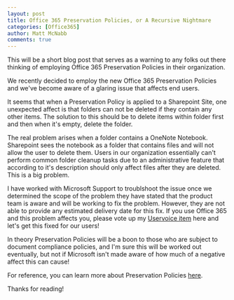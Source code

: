 ```yaml
---
layout: post
title: Office 365 Preservation Policies, or A Recursive Nightmare
categories: [Office365]
author: Matt McNabb
comments: true
---
```


[Uservoice]: https://office365.uservoice.com/forums/273493-office-365-admin/suggestions/14093619-users-can-t-delete-folders-when-site-is-on-preserv
[Overview]: https://support.office.com/en-us/article/Overview-of-preservation-policies-9c3b1d52-40ce-4ba3-a520-9ae0be15538a?ui=en-US&rs=en-US&ad=US

This will be a short blog post that serves as a warning to any folks out there thinking of employing Office 365 Preservation Policies in their organization.

We recently decided to employ the new Office 365 Preservation Policies and we've become aware of a glaring issue that affects end users. 

It seems that when a Preservation Policy is applied to a Sharepoint Site, one unexpected affect is that folders can not be deleted if they contain any other items. The solution to this should be to delete items within folder first and then when it's empty, delete the folder.

The real problem arises when a folder contains a OneNote Notebook. Sharepoint sees the notebook as a folder that contains files and will not allow the user to delete them. Users in our organization essentially can't perform common folder cleanup tasks due to an administrative feature that according to it's description should only affect files after they are deleted. This is a big problem.

I have worked with Microsoft Support to troublshoot the issue once we determined the scope of the problem they have stated that the product team is aware and will be working to fix the problem. However, they are not able to provide any estimated delivery date for this fix. If you use Office 365 and this problem affects you, please vote up my [Uservoice item][Uservoice] here and let's get this fixed for our users!

In theory Preservation Policies will be a boon to those who are subject to document compliance policies, and I'm sure this will be worked out eventually, but not if Microsoft isn't made aware of how much of a negative affect this can cause!

For reference, you can learn more about Preservation Policies [here][Overview].

Thanks for reading!